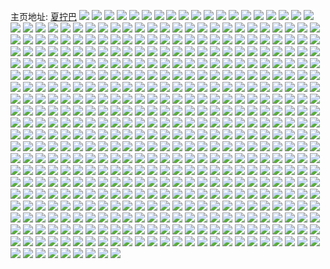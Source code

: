主页地址: [夏拧巴](https://weibo.com/u/1822581193) 
![](https://wx4.sinaimg.cn/mw2000/6ca261c9ly1h9qlx9ss6xj20u0140qcn.jpg) 
![](https://wx4.sinaimg.cn/mw2000/6ca261c9ly1h9aac4j966j20n009lq3p.jpg) 
![](https://wx4.sinaimg.cn/mw2000/6ca261c9ly1h9aac4w2luj20u01hc4b4.jpg) 
![](https://wx4.sinaimg.cn/mw2000/6ca261c9ly1h9aac42l3dj20u01hcwrz.jpg) 
![](https://wx4.sinaimg.cn/mw2000/6ca261c9ly1h9aac58qmsj20n014qn0k.jpg) 
![](https://wx4.sinaimg.cn/mw2000/6ca261c9ly1h983s1e9cnj20u01hctma.jpg) 
![](https://wx4.sinaimg.cn/mw2000/6ca261c9ly1h983s1tjj8j20u01hcdru.jpg) 
![](https://wx4.sinaimg.cn/mw2000/6ca261c9ly1h983s0pmq3j20sg0lcn0m.jpg) 
![](https://wx4.sinaimg.cn/mw2000/6ca261c9ly1h983s2292dj20rs0kuq67.jpg) 
![](https://wx4.sinaimg.cn/mw2000/6ca261c9ly1h8sz9ukrclj21sc2dsh5a.jpg) 
![](https://wx4.sinaimg.cn/mw2000/6ca261c9ly1h8f7nd6ftsj20u01swdol.jpg) 
![](https://wx4.sinaimg.cn/mw2000/6ca261c9ly1h8f7neufgwj20u01sw7ba.jpg) 
![](https://wx4.sinaimg.cn/mw2000/6ca261c9ly1h8c3g30er0j23402c0kjm.jpg) 
![](https://wx4.sinaimg.cn/mw2000/6ca261c9ly1h8c3g3ulhqj20zg0zgqf2.jpg) 
![](https://wx4.sinaimg.cn/mw2000/6ca261c9ly1h8c3g0savvj23402c0hdv.jpg) 
![](https://wx4.sinaimg.cn/mw2000/6ca261c9ly1h8c3hkuafnj23402c0qv7.jpg) 
![](https://wx4.sinaimg.cn/mw2000/6ca261c9ly1h8c2v89jb3j21cs0rftlz.jpg) 
![](https://wx4.sinaimg.cn/mw2000/6ca261c9ly1h8bjxy1wlrj20zg1ba43i.jpg) 
![](https://wx4.sinaimg.cn/mw2000/6ca261c9ly1h8bjxxs83sj20n01ds1f6.jpg) 
![](https://wx4.sinaimg.cn/mw2000/6ca261c9ly1h8ag3rp6gkj20mw11y77z.jpg) 
![](https://wx4.sinaimg.cn/mw2000/6ca261c9ly1h83vv00fd3j20u0140tsi.jpg) 
![](https://wx4.sinaimg.cn/mw2000/6ca261c9ly1h83812s4gkj20u0140dmj.jpg) 
![](https://wx4.sinaimg.cn/mw2000/6ca261c9ly1h83812arzcj20u0140gsk.jpg) 
![](https://wx4.sinaimg.cn/mw2000/6ca261c9ly1h83813m7h1j20t51fsaih.jpg) 
![](https://wx4.sinaimg.cn/mw2000/6ca261c9ly1h81mnaukl7j20u00u0gqh.jpg) 
![](https://wx4.sinaimg.cn/mw2000/6ca261c9ly1h81mcagcboj20u01sy4c4.jpg) 
![](https://wx4.sinaimg.cn/mw2000/6ca261c9ly1h81mcaym8lj21hw0tz497.jpg) 
![](https://wx4.sinaimg.cn/mw2000/6ca261c9ly1h7wzmitrtyj20g107tt90.jpg) 
![](https://wx4.sinaimg.cn/mw2000/6ca261c9ly1h7wzmilz0mj20n00etjth.jpg) 
![](https://wx4.sinaimg.cn/mw2000/6ca261c9ly1h7u6uvwieoj22c03401kz.jpg) 
![](https://wx4.sinaimg.cn/mw2000/6ca261c9ly1h7np4u53qoj20op0yrgx4.jpg) 
![](https://wx4.sinaimg.cn/mw2000/6ca261c9ly1h7np4vmpyuj21d82gfe81.jpg) 
![](https://wx4.sinaimg.cn/mw2000/6ca261c9ly1h7np4w1q17j20py0ylwp6.jpg) 
![](https://wx4.sinaimg.cn/mw2000/6ca261c9ly1h7m7s1bkcaj20u01jj7co.jpg) 
![](https://wx4.sinaimg.cn/mw2000/6ca261c9ly1h7m7sc4ib1j20u01sx7ew.jpg) 
![](https://wx4.sinaimg.cn/mw2000/6ca261c9ly1h7egfl4272j20n00n0acx.jpg) 
![](https://wx4.sinaimg.cn/mw2000/6ca261c9ly1h7e01mba54j20sv1fbwp7.jpg) 
![](https://wx4.sinaimg.cn/mw2000/6ca261c9ly1h7dcpe7cjrj20s21dx41q.jpg) 
![](https://wx4.sinaimg.cn/mw2000/6ca261c9ly1h77gkuvxu2j22c02c0qv5.jpg) 
![](https://wx4.sinaimg.cn/mw2000/6ca261c9gy1h76ahq0wu2j21hc0u0n4c.jpg) 
![](https://wx4.sinaimg.cn/mw2000/6ca261c9ly1h758ow74kaj23402c0b2b.jpg) 
![](https://wx4.sinaimg.cn/mw2000/6ca261c9ly1h745hmvog1j20j00hnwen.jpg) 
![](https://wx4.sinaimg.cn/mw2000/6ca261c9ly1h6v0y6s5mwj20jz0lbt9h.jpg) 
![](https://wx4.sinaimg.cn/mw2000/6ca261c9ly1h6tfveoxzlj20r61ccgsi.jpg) 
![](https://wx4.sinaimg.cn/mw2000/6ca261c9ly1h6s1d5rgpaj225b2v3gzr.jpg) 
![](https://wx4.sinaimg.cn/mw2000/6ca261c9ly1h6mltjdpv3j22742xwe82.jpg) 
![](https://wx4.sinaimg.cn/mw2000/6ca261c9ly1h6mltiel9vj216o1kwx1g.jpg) 
![](https://wx4.sinaimg.cn/mw2000/6ca261c9ly1h6mltks000j216n1kw7mz.jpg) 
![](https://wx4.sinaimg.cn/mw2000/6ca261c9ly1h6mltk7l0dj22622w2x6p.jpg) 
![](https://wx4.sinaimg.cn/mw2000/6ca261c9ly1h6eh6sdpqqj226u2x4x6d.jpg) 
![](https://wx4.sinaimg.cn/mw2000/6ca261c9ly1h6eh6tuty8j220h35sqv5.jpg) 
![](https://wx4.sinaimg.cn/mw2000/6ca261c9ly1h6eh6rfqv3j225g2vab29.jpg) 
![](https://wx4.sinaimg.cn/mw2000/6ca261c9ly1h6eh6v6o1nj224v2uh7wh.jpg) 
![](https://wx4.sinaimg.cn/mw2000/6ca261c9ly1h5mquwyqq9j20sj1eptfu.jpg) 
![](https://wx4.sinaimg.cn/mw2000/6ca261c9ly1h58txng9ylj21d82h81kx.jpg) 
![](https://wx4.sinaimg.cn/mw2000/6ca261c9ly1h58txo0hqsj20qr0sggv8.jpg) 
![](https://wx4.sinaimg.cn/mw2000/6ca261c9ly1h58txogh3zj20n018zn53.jpg) 
![](https://wx4.sinaimg.cn/mw2000/6ca261c9ly1h58hic11paj20n00fsdh5.jpg) 
![](https://wx4.sinaimg.cn/mw2000/6ca261c9ly1h51t12xajlj20ps1hcjwf.jpg) 
![](https://wx4.sinaimg.cn/mw2000/6ca261c9ly1h51t13bcfbj216o1kwdwm.jpg) 
![](https://wx4.sinaimg.cn/mw2000/6ca261c9ly1h51t13q3mdj216o1kwasf.jpg) 
![](https://wx4.sinaimg.cn/mw2000/6ca261c9ly1h4sqbk5dhpj215b0u046q.jpg) 
![](https://wx4.sinaimg.cn/mw2000/6ca261c9ly1h4sqbl8er2j21400u0wmk.jpg) 
![](https://wx4.sinaimg.cn/mw2000/6ca261c9ly1h4sqf4z0qoj216r0si0zs.jpg) 
![](https://wx4.sinaimg.cn/mw2000/6ca261c9ly1h4sqf4p5psj21910u0wqt.jpg) 
![](https://wx4.sinaimg.cn/mw2000/6ca261c9ly1h4sqf59kkjj215e0rktjx.jpg) 
![](https://wx4.sinaimg.cn/mw2000/6ca261c9ly1h4sqf5jstgj21400u0114.jpg) 
![](https://wx4.sinaimg.cn/mw2000/6ca261c9ly1h4sqf69n7cj21900u0n9d.jpg) 
![](https://wx4.sinaimg.cn/mw2000/6ca261c9ly1h4sqf6pjo3j21400u0gtt.jpg) 
![](https://wx4.sinaimg.cn/mw2000/6ca261c9ly1h4sqf7t8m0j21910u0wny.jpg) 
![](https://wx4.sinaimg.cn/mw2000/6ca261c9ly1h4iif7w3g5j22c03407wj.jpg) 
![](https://wx4.sinaimg.cn/mw2000/6ca261c9ly1h4iif9lnubj21o0280npd.jpg) 
![](https://wx4.sinaimg.cn/mw2000/6ca261c9ly1h4g0r29bqnj20s7141ap5.jpg) 
![](https://wx4.sinaimg.cn/mw2000/6ca261c9ly1h3wq6xh4kmj20p50kwtco.jpg) 
![](https://wx4.sinaimg.cn/mw2000/6ca261c9ly1h3u8h30xgij21ex2197wh.jpg) 
![](https://wx4.sinaimg.cn/mw2000/6ca261c9ly1h3u8h6m7b2j20u00v7dhv.jpg) 
![](https://wx4.sinaimg.cn/mw2000/6ca261c9ly1h3o9qq3o01j20u01hcdpy.jpg) 
![](https://wx4.sinaimg.cn/mw2000/6ca261c9ly1h3o9qqcv3xj20jg0elq3w.jpg) 
![](https://wx4.sinaimg.cn/mw2000/6ca261c9ly1h3o9qpmby5j20u0140147.jpg) 
![](https://wx4.sinaimg.cn/mw2000/6ca261c9ly1h2m88kydmhj20u014048q.jpg) 
![](https://wx4.sinaimg.cn/mw2000/6ca261c9ly1h2m88lb06vj20u01407dt.jpg) 
![](https://wx4.sinaimg.cn/mw2000/6ca261c9ly1h2m4qtkiucj20u0140aj5.jpg) 
![](https://wx4.sinaimg.cn/mw2000/6ca261c9ly1h2m4qtwea4j20u014048u.jpg) 
![](https://wx4.sinaimg.cn/mw2000/6ca261c9ly1h2m4qu8gq6j20u0140aj5.jpg) 
![](https://wx4.sinaimg.cn/mw2000/6ca261c9ly1h2m4qsxjopj20u0140qcx.jpg) 
![](https://wx4.sinaimg.cn/mw2000/6ca261c9ly1h2m4quwl5mj20u0140dpv.jpg) 
![](https://wx4.sinaimg.cn/mw2000/6ca261c9ly1h2jxssinwrj2102159dqt.jpg) 
![](https://wx4.sinaimg.cn/mw2000/6ca261c9ly1h2jxsu2n2ij21he1he1kx.jpg) 
![](https://wx4.sinaimg.cn/mw2000/6ca261c9ly1h2buh3jsf5j22c0340kjn.jpg) 
![](https://wx4.sinaimg.cn/mw2000/6ca261c9ly1h2buh15mngj21o0280hdt.jpg) 
![](https://wx4.sinaimg.cn/mw2000/6ca261c9ly1h1m17oxd0lj20hs0toarn.jpg) 
![](https://wx4.sinaimg.cn/mw2000/6ca261c9ly1h1ixnvqj4xj20u0140te7.jpg) 
![](https://wx4.sinaimg.cn/mw2000/6ca261c9ly1h1ixnwnns6j20u0140gtp.jpg) 
![](https://wx4.sinaimg.cn/mw2000/6ca261c9ly1h1ixoi5e05j20u0140446.jpg) 
![](https://wx4.sinaimg.cn/mw2000/6ca261c9ly1h1gljsjdkij20wq0u0jtx.jpg) 
![](https://wx4.sinaimg.cn/mw2000/6ca261c9ly1h1ez0ztbtlj20n00ty76p.jpg) 
![](https://wx4.sinaimg.cn/mw2000/6ca261c9ly1h17ttqaajlj20u00u079q.jpg) 
![](https://wx4.sinaimg.cn/mw2000/6ca261c9ly1h15lj5ok5sj20n00jswgp.jpg) 
![](https://wx4.sinaimg.cn/mw2000/6ca261c9ly1h13r4hadh7j21o0280e81.jpg) 
![](https://wx4.sinaimg.cn/mw2000/6ca261c9ly1h13r4iw9x5j21o0280e81.jpg) 
![](https://wx4.sinaimg.cn/mw2000/6ca261c9ly1h12eh2h4abj20n00g9dhe.jpg) 
![](https://wx4.sinaimg.cn/mw2000/6ca261c9ly1h10erhxehpj20n00dy0tw.jpg) 
![](https://wx4.sinaimg.cn/mw2000/6ca261c9ly1h10erih6kxj20n00csab4.jpg) 
![](https://wx4.sinaimg.cn/mw2000/6ca261c9ly1h10erhei38j20n00iegnp.jpg) 
![](https://wx4.sinaimg.cn/mw2000/6ca261c9ly1h10erjagosj20n00fa75h.jpg) 
![](https://wx4.sinaimg.cn/mw2000/6ca261c9ly1h10erlc9p5j20n00seju0.jpg) 
![](https://wx4.sinaimg.cn/mw2000/6ca261c9ly1h0ywq6lgr5j20p118jah8.jpg) 
![](https://wx4.sinaimg.cn/mw2000/6ca261c9ly1h0xz970cwsj20u00u07c0.jpg) 
![](https://wx4.sinaimg.cn/mw2000/6ca261c9ly1h0xz97ugsnj20u0140dpi.jpg) 
![](https://wx4.sinaimg.cn/mw2000/6ca261c9ly1h0xz98a74qj20u01407f0.jpg) 
![](https://wx4.sinaimg.cn/mw2000/6ca261c9ly1h0xz98uocjj20u0140tog.jpg) 
![](https://wx4.sinaimg.cn/mw2000/6ca261c9ly1h0wt72tw0tj20n00jgacw.jpg) 
![](https://wx4.sinaimg.cn/mw2000/6ca261c9ly1h0wt73ka9ej20u01hc4e1.jpg) 
![](https://wx4.sinaimg.cn/mw2000/6ca261c9ly1h0v3qjgg2zj20u00vpmzm.jpg) 
![](https://wx4.sinaimg.cn/mw2000/6ca261c9ly1h0ty03aalpj20n00x4ae1.jpg) 
![](https://wx4.sinaimg.cn/mw2000/6ca261c9ly1h0rsvkliabj20la0mqq6u.jpg) 
![](https://wx4.sinaimg.cn/mw2000/6ca261c9ly1h0rsvlxn2ij20u0140qg6.jpg) 
![](https://wx4.sinaimg.cn/mw2000/6ca261c9ly1h0qnep7yddj20jz0jw3yv.jpg) 
![](https://wx4.sinaimg.cn/mw2000/6ca261c9ly1h0qho89lvkj20p30ug451.jpg) 
![](https://wx4.sinaimg.cn/mw2000/6ca261c9ly1h0otwn3nv8j216o1kw7tg.jpg) 
![](https://wx4.sinaimg.cn/mw2000/6ca261c9ly1h0opxt4r9tj216o1kw1i0.jpg) 
![](https://wx4.sinaimg.cn/mw2000/6ca261c9ly1h0nrf57p7mj216o1kwavz.jpg) 
![](https://wx4.sinaimg.cn/mw2000/6ca261c9ly1h0nrf5i8lrj207c021dfo.jpg) 
![](https://wx4.sinaimg.cn/mw2000/6ca261c9ly1h0nje29bq1j20u0140q9u.jpg) 
![](https://wx4.sinaimg.cn/mw2000/6ca261c9ly1h0nje2plwij20u014045r.jpg) 
![](https://wx4.sinaimg.cn/mw2000/6ca261c9ly1h0nje397k7j20u0140tg5.jpg) 
![](https://wx4.sinaimg.cn/mw2000/6ca261c9ly1h0nje1k2upj20u0140wnc.jpg) 
![](https://wx4.sinaimg.cn/mw2000/6ca261c9ly1h0n5k5ost6j20u0140tgb.jpg) 
![](https://wx4.sinaimg.cn/mw2000/6ca261c9ly1h0n5k56430j21400u0qc4.jpg) 
![](https://wx4.sinaimg.cn/mw2000/6ca261c9ly1h0la9d2twdj21o02804qq.jpg) 
![](https://wx4.sinaimg.cn/mw2000/6ca261c9ly1h0la9atalxj21o0280x6p.jpg) 
![](https://wx4.sinaimg.cn/mw2000/6ca261c9ly1h0la9emv8gj21o0280e81.jpg) 
![](https://wx4.sinaimg.cn/mw2000/6ca261c9ly1h0la9f5ibjj21500ye489.jpg) 
![](https://wx4.sinaimg.cn/mw2000/6ca261c9ly1h0la9g31klj21o0280qv5.jpg) 
![](https://wx4.sinaimg.cn/mw2000/6ca261c9ly1h0kpapsleij22c0340u0z.jpg) 
![](https://wx4.sinaimg.cn/mw2000/6ca261c9ly1h0k6gx92inj20sg0hxmz5.jpg) 
![](https://wx4.sinaimg.cn/mw2000/6ca261c9ly1h0k1hfraovj20n00i5adx.jpg) 
![](https://wx4.sinaimg.cn/mw2000/6ca261c9ly1h0ioxen5e9j20k10azmyr.jpg) 
![](https://wx4.sinaimg.cn/mw2000/6ca261c9ly1h0ioy5o23jj20k40ibmyn.jpg) 
![](https://wx4.sinaimg.cn/mw2000/6ca261c9ly1h0go9nfg9zj22801o04qp.jpg) 
![](https://wx4.sinaimg.cn/mw2000/6ca261c9ly1h0go213nt1j21o0280hdt.jpg) 
![](https://wx4.sinaimg.cn/mw2000/6ca261c9ly1h0go21yai5j206o06odfu.jpg) 
![](https://wx4.sinaimg.cn/mw2000/6ca261c9ly1h0go22isghj22801o07wh.jpg) 
![](https://wx4.sinaimg.cn/mw2000/6ca261c9ly1h0fhe9aw3bj22801o0kjl.jpg) 
![](https://wx4.sinaimg.cn/mw2000/6ca261c9ly1h0fhec7f0vj22801o0hdt.jpg) 
![](https://wx4.sinaimg.cn/mw2000/6ca261c9ly1h0fhe7noi5j21o02807wh.jpg) 
![](https://wx4.sinaimg.cn/mw2000/6ca261c9ly1h0fhef8ze2j22801o04qp.jpg) 
![](https://wx4.sinaimg.cn/mw2000/6ca261c9ly1h0fhevdpzgj23402c07wi.jpg) 
![](https://wx4.sinaimg.cn/mw2000/6ca261c9ly1h0fhexbkm0j23402c0kjl.jpg) 
![](https://wx4.sinaimg.cn/mw2000/6ca261c9ly1h0ecxw5m3tj21xw2wvhdt.jpg) 
![](https://wx4.sinaimg.cn/mw2000/6ca261c9ly1h0ecxv5dipj21zt2zpb2a.jpg) 
![](https://wx4.sinaimg.cn/mw2000/6ca261c9ly1h0ecxy3tpij221631se82.jpg) 
![](https://wx4.sinaimg.cn/mw2000/6ca261c9ly1h0ecxz5ol6j21wr2v4x6p.jpg) 
![](https://wx4.sinaimg.cn/mw2000/6ca261c9ly1h0e7moomxej20n012w0wo.jpg) 
![](https://wx4.sinaimg.cn/mw2000/6ca261c9ly1h0e7mp4jcoj20n012yq6d.jpg) 
![](https://wx4.sinaimg.cn/mw2000/6ca261c9ly1h0e7mpg370j20cx0s0gno.jpg) 
![](https://wx4.sinaimg.cn/mw2000/6ca261c9ly1h0df5vxt53j20zk0k0n2l.jpg) 
![](https://wx4.sinaimg.cn/mw2000/6ca261c9ly1h0d9brhbynj21o02807wh.jpg) 
![](https://wx4.sinaimg.cn/mw2000/6ca261c9ly1h0d1jjeyiej20hs0fl405.jpg) 
![](https://wx4.sinaimg.cn/mw2000/6ca261c9ly1h0d1jkhlnwj22dc35sb2a.jpg) 
![](https://wx4.sinaimg.cn/mw2000/6ca261c9ly1h0bhd4nz49j20vc143q72.jpg) 
![](https://wx4.sinaimg.cn/mw2000/6ca261c9ly1h0bhdm674bj21o0280x6p.jpg) 
![](https://wx4.sinaimg.cn/mw2000/6ca261c9ly1h0ax6zxeobj21o0280x6p.jpg) 
![](https://wx4.sinaimg.cn/mw2000/6ca261c9ly1h0ax70nctdj21o0280e81.jpg) 
![](https://wx4.sinaimg.cn/mw2000/6ca261c9ly1h0ax6xyu7hj21o02807wh.jpg) 
![](https://wx4.sinaimg.cn/mw2000/6ca261c9ly1h0arxv1i6oj20n00q3ad1.jpg) 
![](https://wx4.sinaimg.cn/mw2000/6ca261c9ly1h09yrkw6iyj20mz0ztwjq.jpg) 
![](https://wx4.sinaimg.cn/mw2000/6ca261c9ly1h09q81rp66j20r71ceq9p.jpg) 
![](https://wx4.sinaimg.cn/mw2000/6ca261c9ly1h08mfdpbm1j20n00pg450.jpg) 
![](https://wx4.sinaimg.cn/mw2000/6ca261c9ly1h06ermai7mj20u01hcqce.jpg) 
![](https://wx4.sinaimg.cn/mw2000/6ca261c9ly1h03waxfko4j20u01hcgzn.jpg) 
![](https://wx4.sinaimg.cn/mw2000/6ca261c9ly1h03wb11hquj22dc35s7wk.jpg) 
![](https://wx4.sinaimg.cn/mw2000/6ca261c9ly1h03wawwkdij22dc35s7wk.jpg) 
![](https://wx4.sinaimg.cn/mw2000/6ca261c9ly1h03lh1x6gtj20k00zk7i5.jpg) 
![](https://wx4.sinaimg.cn/mw2000/6ca261c9ly1h02htf3zugj22ds1sc4qq.jpg) 
![](https://wx4.sinaimg.cn/mw2000/6ca261c9ly1h02htfnurjj20ca0cmgna.jpg) 
![](https://wx4.sinaimg.cn/mw2000/6ca261c9ly1h00k765syhj20ki0fc0xs.jpg) 
![](https://wx4.sinaimg.cn/mw2000/6ca261c9ly1gzwu4oiajkj20v908xwfn.jpg) 
![](https://wx4.sinaimg.cn/mw2000/6ca261c9ly1gzryswezz7j20n00lu0ud.jpg) 
![](https://wx4.sinaimg.cn/mw2000/6ca261c9ly1gzpzumbsajj21400u0wns.jpg) 
![](https://wx4.sinaimg.cn/mw2000/6ca261c9ly1gzpzumrkyaj21400u0n7u.jpg) 
![](https://wx4.sinaimg.cn/mw2000/6ca261c9ly1gznvm4xyi0j20n00medjm.jpg) 
![](https://wx4.sinaimg.cn/mw2000/6ca261c9ly1gzmsphprj5j20d109l3za.jpg) 
![](https://wx4.sinaimg.cn/mw2000/6ca261c9ly1gzmbklt76hj22ds2dsb29.jpg) 
![](https://wx4.sinaimg.cn/mw2000/6ca261c9ly1gzljemszwxj20n008mt9p.jpg) 
![](https://wx4.sinaimg.cn/mw2000/6ca261c9ly1gzjdmi11byj20u01hc4cr.jpg) 
![](https://wx4.sinaimg.cn/mw2000/6ca261c9ly1gzioz4xyjlj21sc2dsx6p.jpg) 
![](https://wx4.sinaimg.cn/mw2000/6ca261c9ly1gzipjwgahpj21sc2ds1ky.jpg) 
![](https://wx4.sinaimg.cn/mw2000/6ca261c9ly1gzghmmpj5bj20k00ocgqu.jpg) 
![](https://wx4.sinaimg.cn/mw2000/6ca261c9ly1gzgdt72zbej20mz0d7aar.jpg) 
![](https://wx4.sinaimg.cn/mw2000/6ca261c9ly1gzgdt78v1mj20mn0do74q.jpg) 
![](https://wx4.sinaimg.cn/mw2000/6ca261c9ly1gzfas9xko6j20n008umz3.jpg) 
![](https://wx4.sinaimg.cn/mw2000/6ca261c9ly1gzel4lip18j20jx08qwf9.jpg) 
![](https://wx4.sinaimg.cn/mw2000/6ca261c9ly1gzel4lqkkuj20n008t406.jpg) 
![](https://wx4.sinaimg.cn/mw2000/6ca261c9ly1gzel4l9w1jj20n00jgmym.jpg) 
![](https://wx4.sinaimg.cn/mw2000/6ca261c9ly1gzel7xdqqaj20n007v0ua.jpg) 
![](https://wx4.sinaimg.cn/mw2000/6ca261c9ly1gze9s3touxj21vi2ww1kz.jpg) 
![](https://wx4.sinaimg.cn/mw2000/6ca261c9ly1gze9s5bqozj22112n2x6q.jpg) 
![](https://wx4.sinaimg.cn/mw2000/6ca261c9ly1gze9s6skbnj21wr2gnhdu.jpg) 
![](https://wx4.sinaimg.cn/mw2000/6ca261c9ly1gze3woqn70j20dw0ijaf7.jpg) 
![](https://wx4.sinaimg.cn/mw2000/6ca261c9ly1gyxdegp027j21kw1kwb29.jpg) 
![](https://wx4.sinaimg.cn/mw2000/6ca261c9ly1gyxdehco37j21kw1kwh7h.jpg) 
![](https://wx4.sinaimg.cn/mw2000/6ca261c9ly1gyx9j8zfgjj20n00iq774.jpg) 
![](https://wx4.sinaimg.cn/mw2000/6ca261c9ly1gyx9j8qdvzj20n00j7gne.jpg) 
![](https://wx4.sinaimg.cn/mw2000/6ca261c9ly1gyx45p0jklj21kw1kw4qp.jpg) 
![](https://wx4.sinaimg.cn/mw2000/6ca261c9ly1gyx45pk6r3j21o01907o7.jpg) 
![](https://wx4.sinaimg.cn/mw2000/6ca261c9ly1gyiw7kshwuj20n00kb0ul.jpg) 
![](https://wx4.sinaimg.cn/mw2000/6ca261c9ly1gyfyxzw7haj20en0ghdif.jpg) 
![](https://wx4.sinaimg.cn/mw2000/6ca261c9ly1gyfyy0cu6dj20n00wado7.jpg) 
![](https://wx4.sinaimg.cn/mw2000/6ca261c9ly1gyfyy0qih2j20n00qtabr.jpg) 
![](https://wx4.sinaimg.cn/mw2000/6ca261c9ly1gyfyxzep0zj20ku0vpdol.jpg) 
![](https://wx4.sinaimg.cn/mw2000/6ca261c9ly1gyez819f1pj20n00sz0xn.jpg) 
![](https://wx4.sinaimg.cn/mw2000/6ca261c9ly1gy23xb3b6qj20k00cddgp.jpg) 
![](https://wx4.sinaimg.cn/mw2000/6ca261c9ly1gxp2bgjsttj21400u043c.jpg) 
![](https://wx4.sinaimg.cn/mw2000/6ca261c9ly1gxg4qqa48nj21sc2dse81.jpg) 
![](https://wx4.sinaimg.cn/mw2000/6ca261c9ly1gxeyqqvd3lj21bh16oe35.jpg) 
![](https://wx4.sinaimg.cn/mw2000/6ca261c9ly1gxeyqpr50cj21dq168qnr.jpg) 
![](https://wx4.sinaimg.cn/mw2000/6ca261c9ly1gxeyqruvgfj21ca16ox01.jpg) 
![](https://wx4.sinaimg.cn/mw2000/6ca261c9ly1gxeyqujenxj22id2c0hdu.jpg) 
![](https://wx4.sinaimg.cn/mw2000/6ca261c9ly1gxeyqw6aevj21aw16oe33.jpg) 
![](https://wx4.sinaimg.cn/mw2000/6ca261c9ly1gxeyqxve0uj21kw16oquj.jpg) 
![](https://wx4.sinaimg.cn/mw2000/6ca261c9ly1gxcofrkqi6j23402c0u0z.jpg) 
![](https://wx4.sinaimg.cn/mw2000/6ca261c9ly1gxbibc0nz0j23402c0u0x.jpg) 
![](https://wx4.sinaimg.cn/mw2000/6ca261c9ly1gxb8sev7o8j22c0340x6q.jpg) 
![](https://wx4.sinaimg.cn/mw2000/6ca261c9ly1gx5qe6h8yhj20u20ummzp.jpg) 
![](https://wx4.sinaimg.cn/mw2000/6ca261c9ly1gx43vrurxlj20qa1aqtn4.jpg) 
![](https://wx4.sinaimg.cn/mw2000/6ca261c9ly1gx43vs6owjj20qa1aqnc3.jpg) 
![](https://wx4.sinaimg.cn/mw2000/6ca261c9ly1gx27v8jepbj21kw16o4qp.jpg) 
![](https://wx4.sinaimg.cn/mw2000/6ca261c9ly1gx27v6x5zej21kw16o4qp.jpg) 
![](https://wx4.sinaimg.cn/mw2000/6ca261c9ly1gwzopovod0j21kw16okjl.jpg) 
![](https://wx4.sinaimg.cn/mw2000/6ca261c9ly1gwzopq7lthj21kw16onpd.jpg) 
![](https://wx4.sinaimg.cn/mw2000/6ca261c9ly1gwzopr8vjyj21kw16onpd.jpg) 
![](https://wx4.sinaimg.cn/mw2000/6ca261c9ly1gwzops8ekbj20sg1s04qp.jpg) 
![](https://wx4.sinaimg.cn/mw2000/6ca261c9ly1gwty8odlicj20n00cggm9.jpg) 
![](https://wx4.sinaimg.cn/mw2000/6ca261c9ly1gwpas6rz51j20n00f6wfm.jpg) 
![](https://wx4.sinaimg.cn/mw2000/6ca261c9ly1gwnvly40eej22c02c0e81.jpg) 
![](https://wx4.sinaimg.cn/mw2000/6ca261c9ly1gwly1rh2wyj226a2wd7st.jpg) 
![](https://wx4.sinaimg.cn/mw2000/6ca261c9ly1gwly1qb7fej21qr2j31kx.jpg) 
![](https://wx4.sinaimg.cn/mw2000/6ca261c9ly1gwly1sncmaj21yn2vrkgk.jpg) 
![](https://wx4.sinaimg.cn/mw2000/6ca261c9ly1gwly1u8f4fj22c03407wj.jpg) 
![](https://wx4.sinaimg.cn/mw2000/6ca261c9ly1gwly1wohfpj21sc2ds4qp.jpg) 
![](https://wx4.sinaimg.cn/mw2000/6ca261c9ly1gwly1vp4ddj22c03407wi.jpg) 
![](https://wx4.sinaimg.cn/mw2000/6ca261c9ly1gwkhb7feruj22c0340e81.jpg) 
![](https://wx4.sinaimg.cn/mw2000/6ca261c9ly1gwkhb8lqjij22c0340kjm.jpg) 
![](https://wx4.sinaimg.cn/mw2000/6ca261c9ly1gwkhbatpdaj22c0340qv7.jpg) 
![](https://wx4.sinaimg.cn/mw2000/6ca261c9ly1gwkhbcgf8dj23402c0qv5.jpg) 
![](https://wx4.sinaimg.cn/mw2000/6ca261c9ly1gwkheh7mvyj22ds1sckjl.jpg) 
![](https://wx4.sinaimg.cn/mw2000/6ca261c9ly1gwkchcza6ij21a91a9nmd.jpg) 
![](https://wx4.sinaimg.cn/mw2000/6ca261c9ly1gwjmkvw98wj22c02c04qp.jpg) 
![](https://wx4.sinaimg.cn/mw2000/6ca261c9ly1gwezb3p5esj22c0340qv5.jpg) 
![](https://wx4.sinaimg.cn/mw2000/6ca261c9ly1gwdkm8vo6rj21o0280b29.jpg) 
![](https://wx4.sinaimg.cn/mw2000/6ca261c9ly1gwdkm9wectj21o0280x6p.jpg) 
![](https://wx4.sinaimg.cn/mw2000/6ca261c9ly1gwdiks074yj20u01407cz.jpg) 
![](https://wx4.sinaimg.cn/mw2000/6ca261c9ly1gwbr1qtvk7j20xg0u2gou.jpg) 
![](https://wx4.sinaimg.cn/mw2000/6ca261c9ly1gw89y3hgx3j20j90gx0uf.jpg) 
![](https://wx4.sinaimg.cn/mw2000/6ca261c9ly1gw89y2vsauj20sg0iz0tp.jpg) 
![](https://wx4.sinaimg.cn/mw2000/6ca261c9ly1gw89y3urqsj20n00anwew.jpg) 
![](https://wx4.sinaimg.cn/mw2000/6ca261c9ly1gw6y7yk843j21400u04bb.jpg) 
![](https://wx4.sinaimg.cn/mw2000/6ca261c9ly1gw6y7yw73gj20n00q9jt3.jpg) 
![](https://wx4.sinaimg.cn/mw2000/6ca261c9ly1gw6y7zbv14j20n00hxgmo.jpg) 
![](https://wx4.sinaimg.cn/mw2000/6ca261c9ly1gw6y7zzb2sj20u0140qih.jpg) 
![](https://wx4.sinaimg.cn/mw2000/6ca261c9ly1gw45wdr1csj21o025e1ky.jpg) 
![](https://wx4.sinaimg.cn/mw2000/6ca261c9ly1gw45wc14m2j22c0340qv6.jpg) 
![](https://wx4.sinaimg.cn/mw2000/6ca261c9ly1gw45wecps9j21o0280hdt.jpg) 
![](https://wx4.sinaimg.cn/mw2000/6ca261c9ly1gw2dckctlbj22c03407wi.jpg) 
![](https://wx4.sinaimg.cn/mw2000/6ca261c9ly1gw2dcko2c1j20sg0g940z.jpg) 
![](https://wx4.sinaimg.cn/mw2000/6ca261c9ly1gw1r37gblmj20n01dswke.jpg) 
![](https://wx4.sinaimg.cn/mw2000/6ca261c9ly1gvysmap0jnj21q42aue81.jpg) 
![](https://wx4.sinaimg.cn/mw2000/6ca261c9ly1gvysm8kpmvj216o1kw4i2.jpg) 
![](https://wx4.sinaimg.cn/mw2000/6ca261c9ly1gvysmcb4uyj21sr2zxhdt.jpg) 
![](https://wx4.sinaimg.cn/mw2000/6ca261c9ly1gvysme9b3yj220z20zu0x.jpg) 
![](https://wx4.sinaimg.cn/mw2000/6ca261c9ly1gvuwfhqr4ej21sc2a7npd.jpg) 
![](https://wx4.sinaimg.cn/mw2000/6ca261c9ly1gvuwfj18zij21kw1kwdum.jpg) 
![](https://wx4.sinaimg.cn/mw2000/6ca261c9ly1gvuwfk8nhdj20j60hzta0.jpg) 
![](https://wx4.sinaimg.cn/mw2000/6ca261c9ly1gvuwfgmisqj22c02c0b29.jpg) 
![](https://wx4.sinaimg.cn/mw2000/6ca261c9ly1gvsofh1vtjj20v90o2q8z.jpg) 
![](https://wx4.sinaimg.cn/mw2000/6ca261c9ly1gvrpmqyyl1j20n00zbjwz.jpg) 
![](https://wx4.sinaimg.cn/mw2000/6ca261c9ly1gvrpmq4qszj21j226uhdt.jpg) 
![](https://wx4.sinaimg.cn/mw2000/001ZlmCRly1gvqfcc7xqjj623z1t6b2902.jpg) 
![](https://wx4.sinaimg.cn/mw2000/001ZlmCRly1gvqfcciypjj61be0zjn2i02.jpg) 
![](https://wx4.sinaimg.cn/mw2000/001ZlmCRly1gvqfcdrk1oj63402c0npd02.jpg) 
![](https://wx4.sinaimg.cn/mw2000/001ZlmCRly1gvqfcfoktaj62c0340hdt02.jpg) 
![](https://wx4.sinaimg.cn/mw2000/001ZlmCRly1gvo8tz130uj63402c07wh02.jpg) 
![](https://wx4.sinaimg.cn/mw2000/001ZlmCRly1gvo8tzw4ofj63402c0b2902.jpg) 
![](https://wx4.sinaimg.cn/mw2000/001ZlmCRly1gvkwylc6j5j62ds1sc1el02.jpg) 
![](https://wx4.sinaimg.cn/mw2000/001ZlmCRly1gvkwym2e7kj60ji0dwq3n02.jpg) 
![](https://wx4.sinaimg.cn/mw2000/6ca261c9ly1gvkwyo42kwj22c0340e82.jpg) 
![](https://wx4.sinaimg.cn/mw2000/001ZlmCRly1gvgfl7ylx5j616o1kwb2902.jpg) 
![](https://wx4.sinaimg.cn/mw2000/001ZlmCRly1gvgfl9n348j616o1kwhdt02.jpg) 
![](https://wx4.sinaimg.cn/mw2000/001ZlmCRly1gvfc4gdavrj60u00u0wi702.jpg) 
![](https://wx4.sinaimg.cn/mw2000/001ZlmCRly1gvevphgw04j62c02c0b2a02.jpg) 
![](https://wx4.sinaimg.cn/mw2000/001ZlmCRly1gvevpg8lx7j62c03407wj02.jpg) 
![](https://wx4.sinaimg.cn/mw2000/001ZlmCRly1gvevpe162kj62ds1scu0x02.jpg) 
![](https://wx4.sinaimg.cn/mw2000/001ZlmCRly1gvevpiuy9qj60n01dsnit02.jpg) 
![](https://wx4.sinaimg.cn/mw2000/001ZlmCRly1gvdx3tas7nj61901o0kgv02.jpg) 
![](https://wx4.sinaimg.cn/mw2000/001ZlmCRly1gvdx3uvsuhj62c0340e8302.jpg) 
![](https://wx4.sinaimg.cn/mw2000/001ZlmCRly1gvdx3v9df4j61kw1kwe3k02.jpg) 
![](https://wx4.sinaimg.cn/mw2000/001ZlmCRly1gvdx3wacu8j63402c0e8202.jpg) 
![](https://wx4.sinaimg.cn/mw2000/001ZlmCRly1gvcpm4g17wj60u1141n5x02.jpg) 
![](https://wx4.sinaimg.cn/mw2000/6ca261c9ly1gvbsjg50qtj22c03404qr.jpg) 
![](https://wx4.sinaimg.cn/mw2000/001ZlmCRly1gvaerdh4tlj63402c0npd02.jpg) 
![](https://wx4.sinaimg.cn/mw2000/001ZlmCRly1gv9kmmoernj60n00a2q3s02.jpg) 
![](https://wx4.sinaimg.cn/mw2000/001ZlmCRly1gv853wkjjhj60n00lsq7r02.jpg) 
![](https://wx4.sinaimg.cn/mw2000/001ZlmCRly1gv5h8v7e0oj620v1r11kx02.jpg) 
![](https://wx4.sinaimg.cn/mw2000/001ZlmCRly1gv3ukzuw22j61400u0wej02.jpg) 
![](https://wx4.sinaimg.cn/mw2000/001ZlmCRly1gv3qt2s60sj60u0140q6f02.jpg) 
![](https://wx4.sinaimg.cn/mw2000/001ZlmCRly1gv2ritiz0xj60fj0bemxv02.jpg) 
![](https://wx4.sinaimg.cn/mw2000/001ZlmCRly1gv15yz36nqj62c0340qv702.jpg) 
![](https://wx4.sinaimg.cn/mw2000/001ZlmCRly1gv12aye4hfj60u00u0td802.jpg) 
![](https://wx4.sinaimg.cn/mw2000/001ZlmCRly1gv12aw2glzj60u014046s02.jpg) 
![](https://wx4.sinaimg.cn/mw2000/001ZlmCRly1gv12b01sjgj60u10yatg202.jpg) 
![](https://wx4.sinaimg.cn/mw2000/001ZlmCRly1gv12anxe8sj60u0140ahv02.jpg) 
![](https://wx4.sinaimg.cn/mw2000/001ZlmCRly1gv12ahwfhsj60u00u00xa02.jpg) 
![](https://wx4.sinaimg.cn/mw2000/001ZlmCRly1gv12akgylzj60u0140aif02.jpg) 
![](https://wx4.sinaimg.cn/mw2000/001ZlmCRly1gv12aqp30ij61400u0k8g02.jpg) 
![](https://wx4.sinaimg.cn/mw2000/001ZlmCRly1gv12asnllmj60u00u07c402.jpg) 
![](https://wx4.sinaimg.cn/mw2000/001ZlmCRly1gv12b5y0u1j61400u0k9002.jpg) 
![](https://wx4.sinaimg.cn/mw2000/001ZlmCRly1gv05bzjl6uj62c02c0e8102.jpg) 
![](https://wx4.sinaimg.cn/mw2000/001ZlmCRly1gv05c7ofqbj60qs0zqq8o02.jpg) 
![](https://wx4.sinaimg.cn/mw2000/001ZlmCRly1gv05c9rww2j62ds1scnpd02.jpg) 
![](https://wx4.sinaimg.cn/mw2000/001ZlmCRly1gv05c6ceamj62c03404qr02.jpg) 
![](https://wx4.sinaimg.cn/mw2000/001ZlmCRly1guoh4afi9bj60u0140grw02.jpg) 
![](https://wx4.sinaimg.cn/mw2000/001ZlmCRly1guoh4bj4ndj60u00u0djp02.jpg) 
![](https://wx4.sinaimg.cn/mw2000/001ZlmCRly1guoh48inmxj60u00u079o02.jpg) 
![](https://wx4.sinaimg.cn/mw2000/001ZlmCRly1guoh4ckuttj60u014144502.jpg) 
![](https://wx4.sinaimg.cn/mw2000/001ZlmCRly1guo5awicdqj62yw1nab2b02.jpg) 
![](https://wx4.sinaimg.cn/mw2000/001ZlmCRly1gungb5qgy3j61yr1kbb2902.jpg) 
![](https://wx4.sinaimg.cn/mw2000/001ZlmCRly1gungb6f8f2j61r01r0b2902.jpg) 
![](https://wx4.sinaimg.cn/mw2000/6ca261c9ly1gungb4f3l2j22c02c04qp.jpg) 
![](https://wx4.sinaimg.cn/mw2000/001ZlmCRly1gujqmil2a0j60u014010v02.jpg) 
![](https://wx4.sinaimg.cn/mw2000/001ZlmCRly1gujqmi9irxj60u00u0mze02.jpg) 
![](https://wx4.sinaimg.cn/mw2000/001ZlmCRly1gujqmivpqmj60h80gcdh502.jpg) 
![](https://wx4.sinaimg.cn/mw2000/6ca261c9ly1gu3rl0gdzjj20my1drti5.jpg) 
![](https://wx4.sinaimg.cn/mw2000/6ca261c9ly1gu131xd8hwj22c02c0u0x.jpg) 
![](https://wx4.sinaimg.cn/mw2000/6ca261c9ly1gu131vvin1j22c02c04qq.jpg) 
![](https://wx4.sinaimg.cn/mw2000/6ca261c9ly1gt5ssxe9faj22c02c0kda.jpg) 
![](https://wx4.sinaimg.cn/mw2000/6ca261c9ly1gt1qlgyup0j20ng15ogub.jpg) 
![](https://wx4.sinaimg.cn/mw2000/6ca261c9ly1gt1qljgae6j23402c0b29.jpg) 
![](https://wx4.sinaimg.cn/mw2000/6ca261c9ly1gt1qlgld9fj21sc2ds4qq.jpg) 
![](https://wx4.sinaimg.cn/mw2000/6ca261c9ly1gt04i1ts0wj20u00v3gps.jpg) 
![](https://wx4.sinaimg.cn/mw2000/6ca261c9ly1gt04i17xc7j20u0140n84.jpg) 
![](https://wx4.sinaimg.cn/mw2000/6ca261c9ly1gsz4mjlq65j20u0140aer.jpg) 
![](https://wx4.sinaimg.cn/mw2000/6ca261c9ly1gsz4mlg1e6j20u014016n.jpg) 
![](https://wx4.sinaimg.cn/mw2000/6ca261c9ly1gsz4ml2r36j20u0140472.jpg) 
![](https://wx4.sinaimg.cn/mw2000/6ca261c9ly1gsz4mknq91j20u011jtdu.jpg) 
![](https://wx4.sinaimg.cn/mw2000/6ca261c9ly1gst9t4fru3j21o0280e81.jpg) 
![](https://wx4.sinaimg.cn/mw2000/6ca261c9ly1gst9t23zq3j21o0280hdt.jpg) 
![](https://wx4.sinaimg.cn/mw2000/6ca261c9ly1gst9t7i9dyj21o0280e81.jpg) 
![](https://wx4.sinaimg.cn/mw2000/6ca261c9ly1gst9t9lnjnj21o0280hdt.jpg) 
![](https://wx4.sinaimg.cn/mw2000/6ca261c9ly1gst9u12v7wj21o0280hdt.jpg) 
![](https://wx4.sinaimg.cn/mw2000/6ca261c9ly1gst9tcfgxlj20n00r5qa6.jpg) 
![](https://wx4.sinaimg.cn/mw2000/6ca261c9ly1gsrzbosnyuj21sc2dsqv6.jpg) 
![](https://wx4.sinaimg.cn/mw2000/6ca261c9ly1gsrzbjlqk4j22c03401kz.jpg) 
![](https://wx4.sinaimg.cn/mw2000/6ca261c9ly1gsrzbkedqzj22c02c0kff.jpg) 
![](https://wx4.sinaimg.cn/mw2000/6ca261c9ly1gsrzbsw78wj21sc2dsnpe.jpg) 
![](https://wx4.sinaimg.cn/mw2000/6ca261c9ly1gsauw1sj4gj20j703wwhh.jpg) 
![](https://wx4.sinaimg.cn/mw2000/6ca261c9ly1gs68rf42anj225c25c1kx.jpg) 
![](https://wx4.sinaimg.cn/mw2000/6ca261c9ly1gs68rgsfl8j22c0340qv6.jpg) 
![](https://wx4.sinaimg.cn/mw2000/6ca261c9ly1gs68riji7gj22ds1sc7wi.jpg) 
![](https://wx4.sinaimg.cn/mw2000/6ca261c9ly1gs68rjpiiej22c0340kjm.jpg) 
![](https://wx4.sinaimg.cn/mw2000/6ca261c9ly1gs48dzqlx5j20sn1ewqog.jpg) 
![](https://wx4.sinaimg.cn/mw2000/6ca261c9ly1gs48e08dk7j20u01hcgtp.jpg) 
![](https://wx4.sinaimg.cn/mw2000/6ca261c9ly1gs48e1o0j7j20u01hch64.jpg) 
![](https://wx4.sinaimg.cn/mw2000/6ca261c9ly1gs48dz3ntlj20qk0t77bs.jpg) 
![](https://wx4.sinaimg.cn/mw2000/6ca261c9ly1gs1s35muksj23402c0k3k.jpg) 
![](https://wx4.sinaimg.cn/mw2000/6ca261c9ly1gs0r28ho7bj20u01g679j.jpg) 
![](https://wx4.sinaimg.cn/mw2000/6ca261c9ly1grxft9qtdxj20ua0u0783.jpg) 
![](https://wx4.sinaimg.cn/mw2000/6ca261c9ly1grx69jpozsj22c0340npd.jpg) 
![](https://wx4.sinaimg.cn/mw2000/6ca261c9ly1grx69kp112j21qr2l11fo.jpg) 
![](https://wx4.sinaimg.cn/mw2000/6ca261c9ly1grx69m5e0gj22c0340u0y.jpg) 
![](https://wx4.sinaimg.cn/mw2000/6ca261c9ly1grx69ovoi9j21o02807wj.jpg) 
![](https://wx4.sinaimg.cn/mw2000/6ca261c9ly1grx69rp3nfj23402c0kjo.jpg) 
![](https://wx4.sinaimg.cn/mw2000/6ca261c9ly1grx69pq5rmj21o0280b29.jpg) 
![](https://wx4.sinaimg.cn/mw2000/6ca261c9ly1gruv9fp3gcj22562uw7wh.jpg) 
![](https://wx4.sinaimg.cn/mw2000/6ca261c9ly1gruv9doq5uj23402c0npd.jpg) 
![](https://wx4.sinaimg.cn/mw2000/6ca261c9ly1gruv9gcmq6j21sc2ds4qp.jpg) 
![](https://wx4.sinaimg.cn/mw2000/6ca261c9ly1gruv9c7utdj21sc2ds7wl.jpg) 
![](https://wx4.sinaimg.cn/mw2000/6ca261c9ly1gruv9hsn9qj21sc2dsu11.jpg) 
![](https://wx4.sinaimg.cn/mw2000/6ca261c9ly1gruv9ih642j21940u0kb9.jpg) 
![](https://wx4.sinaimg.cn/mw2000/6ca261c9ly1grpabiqsxgj21uu2h4x6y.jpg) 
![](https://wx4.sinaimg.cn/mw2000/6ca261c9ly1grpabjfxvaj22c02c0tg6.jpg) 
![](https://wx4.sinaimg.cn/mw2000/6ca261c9ly1grpabd55qbj20u010zt9d.jpg) 
![](https://wx4.sinaimg.cn/mw2000/6ca261c9ly1grpabkf25xj20jo068mxo.jpg) 
![](https://wx4.sinaimg.cn/mw2000/6ca261c9ly1grgw94rkecj20u014017a.jpg) 
![](https://wx4.sinaimg.cn/mw2000/6ca261c9ly1grgw927qcqj20u0140n6i.jpg) 
![](https://wx4.sinaimg.cn/mw2000/6ca261c9ly1grgw91jr0qj20u017ltiy.jpg) 
![](https://wx4.sinaimg.cn/mw2000/6ca261c9ly1grgw93x5a8j20u00u0wi2.jpg) 
![](https://wx4.sinaimg.cn/mw2000/6ca261c9ly1grgf8fxnjqj21sn1sn7wl.jpg) 
![](https://wx4.sinaimg.cn/mw2000/6ca261c9ly1grgf8ikuz3j21m31m31l2.jpg) 
![](https://wx4.sinaimg.cn/mw2000/6ca261c9ly1grgf8ld5awj21sn1snqv8.jpg) 
![](https://wx4.sinaimg.cn/mw2000/6ca261c9ly1grgf8o9e9sj21m31m31l1.jpg) 
![](https://wx4.sinaimg.cn/mw2000/6ca261c9ly1gren65nb7bj21ds0n0hdu.jpg) 
![](https://wx4.sinaimg.cn/mw2000/6ca261c9ly1gren66xnroj21ds0n0qv6.jpg) 
![](https://wx4.sinaimg.cn/mw2000/6ca261c9ly1gren68f2bbj21ds0n01kz.jpg) 
![](https://wx4.sinaimg.cn/mw2000/6ca261c9ly1gren68stozj20pg0hd76f.jpg) 
![](https://wx4.sinaimg.cn/mw2000/6ca261c9ly1grcgf9nhwdj22801o0kjp.jpg) 
![](https://wx4.sinaimg.cn/mw2000/6ca261c9ly1grcgey9m0zj20n00mhab8.jpg) 
![](https://wx4.sinaimg.cn/mw2000/6ca261c9ly1grcgfbp8fzj22c02c0e81.jpg) 
![](https://wx4.sinaimg.cn/mw2000/6ca261c9ly1grcgfkzjarj22c0340x6q.jpg) 
![](https://wx4.sinaimg.cn/mw2000/6ca261c9ly1gr7llaewk6j20u0140dox.jpg) 
![](https://wx4.sinaimg.cn/mw2000/6ca261c9ly1gr7llasi4qj20u00u0jup.jpg) 
![](https://wx4.sinaimg.cn/mw2000/6ca261c9ly1gr7lla2x8sj20u00u0af2.jpg) 
![](https://wx4.sinaimg.cn/mw2000/6ca261c9ly1gr7ll9oganj21900rmak7.jpg) 
![](https://wx4.sinaimg.cn/mw2000/6ca261c9ly1gr4aszhpmej21ds0n0u0y.jpg) 
![](https://wx4.sinaimg.cn/mw2000/6ca261c9ly1gr4asxngpfj20pg0hd76f.jpg) 
![](https://wx4.sinaimg.cn/mw2000/6ca261c9ly1gr4at0207ej20m80ben54.jpg) 
![](https://wx4.sinaimg.cn/mw2000/6ca261c9ly1gr4at1p2hjj21ds0n0b2c.jpg) 
![](https://wx4.sinaimg.cn/mw2000/6ca261c9ly1gr1vanmnyvj22c02c0e82.jpg) 
![](https://wx4.sinaimg.cn/mw2000/6ca261c9ly1gr1vaplssqj22c02c07fx.jpg) 
![](https://wx4.sinaimg.cn/mw2000/6ca261c9ly1gr1vaqt8gbj22c02c0af7.jpg) 
![](https://wx4.sinaimg.cn/mw2000/6ca261c9ly1gr1varrxvsj22c02c0jub.jpg) 
![](https://wx4.sinaimg.cn/mw2000/6ca261c9ly1gqsmu4budhj22c0340x71.jpg) 
![](https://wx4.sinaimg.cn/mw2000/6ca261c9ly1gqsmtmboaij22c03404qt.jpg) 
![](https://wx4.sinaimg.cn/mw2000/6ca261c9ly1gqsmtv4rn4j22c0340u17.jpg) 
![](https://wx4.sinaimg.cn/mw2000/6ca261c9ly1gqsmu20w04j22c03404qw.jpg) 
![](https://wx4.sinaimg.cn/mw2000/6ca261c9ly1gqsmt8rkexj21sc2dsu12.jpg) 
![](https://wx4.sinaimg.cn/mw2000/6ca261c9ly1gqsmud4vhkj22c02c0he0.jpg) 
![](https://wx4.sinaimg.cn/mw2000/6ca261c9ly1gqsmuoxwnqj22c03404qy.jpg) 
![](https://wx4.sinaimg.cn/mw2000/6ca261c9ly1gqsmuhuz1cj22c02c0b2f.jpg) 
![](https://wx4.sinaimg.cn/mw2000/6ca261c9ly1gqsmt4nybzj22c0340b2i.jpg) 
![](https://wx4.sinaimg.cn/mw2000/6ca261c9ly1gqkeli0wiej22801o0qv7.jpg) 
![](https://wx4.sinaimg.cn/mw2000/6ca261c9ly1gqkelkbwk2j22c03401ky.jpg) 
![](https://wx4.sinaimg.cn/mw2000/6ca261c9ly1gqkellpdh7j20qn1bcdrr.jpg) 
![](https://wx4.sinaimg.cn/mw2000/6ca261c9ly1gqkelgfki0j21o02801l0.jpg) 
![](https://wx4.sinaimg.cn/mw2000/6ca261c9ly1gqi4ndxan5j21m72cchdt.jpg) 
![](https://wx4.sinaimg.cn/mw2000/6ca261c9ly1gqi4netnysj20u01hcn6v.jpg) 
![](https://wx4.sinaimg.cn/mw2000/6ca261c9ly1gqi4nfa2ooj20u00xj79z.jpg) 
![](https://wx4.sinaimg.cn/mw2000/6ca261c9ly1gqi4nefqz5j21jz1jzhb2.jpg) 
![](https://wx4.sinaimg.cn/mw2000/6ca261c9ly1gqh77c65j7j20n01dsx6s.jpg) 
![](https://wx4.sinaimg.cn/mw2000/6ca261c9ly1gqcio458uoj21ma1ma1ky.jpg) 
![](https://wx4.sinaimg.cn/mw2000/6ca261c9ly1gqcio7e2etj21o02807wi.jpg) 
![](https://wx4.sinaimg.cn/mw2000/6ca261c9ly1gqcio5m6t4j21he273nph.jpg) 
![](https://wx4.sinaimg.cn/mw2000/6ca261c9ly1gqcio7w90ej21o0280hdt.jpg) 
![](https://wx4.sinaimg.cn/mw2000/6ca261c9ly1gqcio6jtilj22801o0npe.jpg) 
![](https://wx4.sinaimg.cn/mw2000/6ca261c9ly1gwu3frlc1vj20u0140dn2.jpg) 
![](https://wx4.sinaimg.cn/mw2000/6ca261c9ly1gwu3fsq422j20u0140jvv.jpg) 
![](https://wx4.sinaimg.cn/mw2000/6ca261c9ly1gzef1fubwuj20u01alwsk.jpg) 
![](https://wx4.sinaimg.cn/mw2000/6ca261c9ly1gwu3fs287pj20u014046s.jpg) 
![](https://wx4.sinaimg.cn/mw2000/6ca261c9ly1gqcio8mgwwj21ji25px6p.jpg) 
![](https://wx4.sinaimg.cn/mw2000/6ca261c9ly1gqcioaski0j228p2zme82.jpg) 
![](https://wx4.sinaimg.cn/mw2000/6ca261c9ly1gqcio37ovoj22591o9e84.jpg) 
![](https://wx4.sinaimg.cn/mw2000/6ca261c9ly1gqsnu4relkj20u0140172.jpg) 
![](https://wx4.sinaimg.cn/mw2000/6ca261c9ly1gwu3fruko1j20u0140grw.jpg) 
![](https://wx4.sinaimg.cn/mw2000/6ca261c9ly1gwu3fs9ogxj20u0140jw4.jpg) 
![](https://wx4.sinaimg.cn/mw2000/6ca261c9ly1gwu3fr0karj20u0140aou.jpg) 
![](https://wx4.sinaimg.cn/mw2000/6ca261c9ly1gwu3hdwcelj20u017hwmp.jpg) 
![](https://wx4.sinaimg.cn/mw2000/6ca261c9ly1gzef1g9lf8j20u0132k3i.jpg) 
![](https://wx4.sinaimg.cn/mw2000/6ca261c9ly1gqcakzui27j22c0340qv6.jpg) 
![](https://wx4.sinaimg.cn/mw2000/6ca261c9ly1gqcakx6olcj22ds1sc1ky.jpg) 
![](https://wx4.sinaimg.cn/mw2000/6ca261c9ly1gqc37qfsfxj22ds1sce81.jpg) 
![](https://wx4.sinaimg.cn/mw2000/6ca261c9ly1gqc37qzcmoj20u00u0jtm.jpg) 
![](https://wx4.sinaimg.cn/mw2000/6ca261c9ly1gqc37rdod4j20u01hcwsi.jpg) 
![](https://wx4.sinaimg.cn/mw2000/6ca261c9ly1gqc37sgkzej21o0280hdx.jpg) 
![](https://wx4.sinaimg.cn/mw2000/6ca261c9ly1gq6t8s3icpj21501ff170.jpg) 
![](https://wx4.sinaimg.cn/mw2000/6ca261c9ly1gq6t8ti5fqj229s1k1e84.jpg) 
![](https://wx4.sinaimg.cn/mw2000/6ca261c9ly1gq6t8re1tnj22c0340kjm.jpg) 
![](https://wx4.sinaimg.cn/mw2000/6ca261c9ly1gq6t8u9mfrj21o0280e81.jpg) 
![](https://wx4.sinaimg.cn/mw2000/6ca261c9ly1gq31h0uq6mj20u01407iq.jpg) 
![](https://wx4.sinaimg.cn/mw2000/6ca261c9ly1gq31gzdrv8j20u0140wpw.jpg) 
![](https://wx4.sinaimg.cn/mw2000/6ca261c9ly1gq31h27p1qj20u0140wsw.jpg) 
![](https://wx4.sinaimg.cn/mw2000/6ca261c9ly1gq31gvowazj20u0140gvd.jpg) 
![](https://wx4.sinaimg.cn/mw2000/6ca261c9ly1gq31h3bz1gj20u00u010w.jpg) 
![](https://wx4.sinaimg.cn/mw2000/6ca261c9ly1gq31gx9d8kj20u0140dsx.jpg) 
![](https://wx4.sinaimg.cn/mw2000/6ca261c9ly1gpyh2uqaamj21o0280hdt.jpg) 
![](https://wx4.sinaimg.cn/mw2000/6ca261c9ly1gpyh2xfsw3j22ds1scx6r.jpg) 
![](https://wx4.sinaimg.cn/mw2000/6ca261c9ly1gpyh2tx0bgj22ds1sc4qs.jpg) 
![](https://wx4.sinaimg.cn/mw2000/6ca261c9ly1gpyh2vzy82j22ds1sce84.jpg) 
![](https://wx4.sinaimg.cn/mw2000/6ca261c9ly1gpo5uqh0svj212h0u0aid.jpg) 
![](https://wx4.sinaimg.cn/mw2000/6ca261c9ly1gpo5uqsjqjj21400u049x.jpg) 
![](https://wx4.sinaimg.cn/mw2000/6ca261c9ly1gpo5uss9qej20u00u07fn.jpg) 
![](https://wx4.sinaimg.cn/mw2000/6ca261c9ly1gpo5urck9gj21400u04ah.jpg) 
![](https://wx4.sinaimg.cn/mw2000/6ca261c9ly1gpjn8tdrj3j22c0340twn.jpg) 
![](https://wx4.sinaimg.cn/mw2000/6ca261c9ly1gpjn8xjwi0j23402c0qv9.jpg) 
![](https://wx4.sinaimg.cn/mw2000/6ca261c9ly1gpjn8u7tkgj23402c04qp.jpg) 
![](https://wx4.sinaimg.cn/mw2000/6ca261c9ly1goqh8sdtp8j22c0340x6p.jpg) 
![](https://wx4.sinaimg.cn/mw2000/6ca261c9ly1googmdtuhoj21520u0tln.jpg) 
![](https://wx4.sinaimg.cn/mw2000/6ca261c9ly1googmcs7wvj21400u0qdx.jpg) 
![](https://wx4.sinaimg.cn/mw2000/6ca261c9ly1googmerd01j21400u07fs.jpg) 
![](https://wx4.sinaimg.cn/mw2000/6ca261c9ly1go6t0gclcwj21ji25px6p.jpg) 
![](https://wx4.sinaimg.cn/mw2000/6ca261c9ly1go6t0eur7oj21o0280e81.jpg) 
![](https://wx4.sinaimg.cn/mw2000/6ca261c9ly1go6t0dukjdj21gx224hdt.jpg) 
![](https://wx4.sinaimg.cn/mw2000/6ca261c9ly1go6t0h3k5wj20n01dsgvf.jpg) 
![](https://wx4.sinaimg.cn/mw2000/6ca261c9ly1go6t0eccfbj20n01dsti7.jpg) 
![](https://wx4.sinaimg.cn/mw2000/6ca261c9ly1go6t0gvu52j20n01ds49i.jpg) 
![](https://wx4.sinaimg.cn/mw2000/6ca261c9ly1go4pna3lx7j20n01dsalm.jpg) 
![](https://wx4.sinaimg.cn/mw2000/6ca261c9ly1go4pn9urnqj20n01ds7ex.jpg) 
![](https://wx4.sinaimg.cn/mw2000/6ca261c9ly1go4pn9lefcj20n01ds479.jpg) 
![](https://wx4.sinaimg.cn/mw2000/6ca261c9ly1go4ia7jka3j21ua15ftoz.jpg) 
![](https://wx4.sinaimg.cn/mw2000/6ca261c9ly1go19rh9ex4j20u0140tid.jpg) 
![](https://wx4.sinaimg.cn/mw2000/6ca261c9ly1go0bpq1xkbj22c0340hdu.jpg) 
![](https://wx4.sinaimg.cn/mw2000/6ca261c9ly1go0bpr4yicj22c0340kjl.jpg) 
![](https://wx4.sinaimg.cn/mw2000/6ca261c9ly1go0bptp27kj22c0340npf.jpg) 
![](https://wx4.sinaimg.cn/mw2000/6ca261c9ly1go0bpyr4tzj22c03407wi.jpg) 
![](https://wx4.sinaimg.cn/mw2000/6ca261c9ly1gnxh70pt8mj224132sb2a.jpg) 
![](https://wx4.sinaimg.cn/mw2000/6ca261c9ly1gnxh75ceq6j22372sa1ky.jpg) 
![](https://wx4.sinaimg.cn/mw2000/6ca261c9ly1gnxh78vrggj22c03407wi.jpg) 
![](https://wx4.sinaimg.cn/mw2000/6ca261c9ly1gnxh6y5c86j22c0340hdu.jpg) 
![](https://wx4.sinaimg.cn/mw2000/6ca261c9ly1gnwu03aahuj21o0280npd.jpg) 
![](https://wx4.sinaimg.cn/mw2000/6ca261c9ly1gnwu04g3c2j22801o07wi.jpg) 
![](https://wx4.sinaimg.cn/mw2000/6ca261c9ly1gnwu01cr23j22801o0x6p.jpg) 
![](https://wx4.sinaimg.cn/mw2000/6ca261c9ly1gnwu02e7ljj21o0280hdu.jpg) 
![](https://wx4.sinaimg.cn/mw2000/6ca261c9ly1gnt3l6om6dj22801o0qv6.jpg) 
![](https://wx4.sinaimg.cn/mw2000/6ca261c9ly1gnt3l4oczbj21o0280npe.jpg) 
